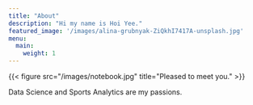 ```yaml
---
title: "About"
description: "Hi my name is Hoi Yee."
featured_image: '/images/alina-grubnyak-ZiQkhI7417A-unsplash.jpg'
menu:
  main:
    weight: 1
---
```

{{< figure src="/images/notebook.jpg" title="Pleased to meet you." >}}

Data Science and Sports Analytics are my passions. 
